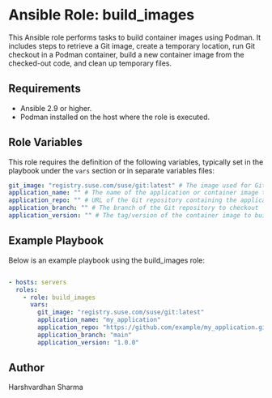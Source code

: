 # Ansible Role: build_images

This Ansible role performs tasks to build container images using Podman. It includes steps to retrieve a Git image, create a temporary location, run Git checkout in a Podman container, build a new container image from the checked-out code, and clean up temporary files.

## Requirements

- Ansible 2.9 or higher.
- Podman installed on the host where the role is executed.

## Role Variables

This role requires the definition of the following variables, typically set in the playbook under the `vars` section or in separate variables files:

```yaml
git_image: "registry.suse.com/suse/git:latest" # The image used for Git operations, default:registry.suse.com/suse/git:latest
application_name: "" # The name of the application or container image to build
application_repo: "" # URL of the Git repository containing the application source code
application_branch: "" # The branch of the Git repository to checkout
application_version: "" # The tag/version of the container image to build
```
## Example Playbook

Below is an example playbook using the build_images role:

```yaml

- hosts: servers
  roles:
    - role: build_images
      vars:
        git_image: "registry.suse.com/suse/git:latest"
        application_name: "my_application"
        application_repo: "https://github.com/example/my_application.git"
        application_branch: "main"
        application_version: "1.0.0"
```

## Author

Harshvardhan Sharma
